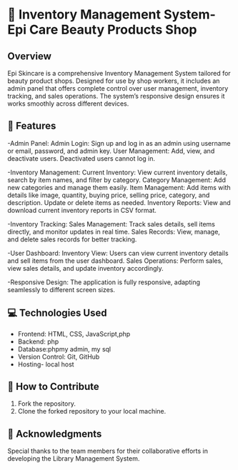 # 💄 Inventory Management System-Epi Care Beauty Products Shop

## Overview

Epi Skincare is a comprehensive Inventory Management System tailored for beauty product shops. Designed for use by shop workers, it includes an admin panel that offers complete control over user management, inventory tracking, and sales operations. The system’s responsive design ensures it works smoothly across different devices.

## 🚀 Features

-Admin Panel:
 Admin Login: Sign up and log in as an admin using username or email, password, and admin key.
 User Management: Add, view, and deactivate users. Deactivated users cannot log in.

-Inventory Management:
 Current Inventory: View current inventory details, search by item names, and filter by category.
 Category Management: Add new categories and manage them easily.
 Item Management: Add items with details like image, quantity, buying price, selling price, category, and description. Update or delete items as needed.
 Inventory Reports: View and download current inventory reports in CSV format.

-Inventory Tracking:
 Sales Management: Track sales details, sell items directly, and monitor updates in real time.
 Sales Records: View, manage, and delete sales records for better tracking.

-User Dashboard:
 Inventory View: Users can view current inventory details and sell items from the user dashboard.
 Sales Operations: Perform sales, view sales details, and update inventory accordingly.

-Responsive Design:
 The application is fully responsive, adapting seamlessly to different screen sizes.

## 💻 Technologies Used

- Frontend: HTML, CSS, JavaScript,php
- Backend: php
- Database:phpmy admin, my sql
- Version Control: Git, GitHub
- Hosting- local host

 ## 🤝 How to Contribute

1. Fork the repository.
2. Clone the forked repository to your local machine.

## 🙏 Acknowledgments

Special thanks to the team members for their collaborative efforts in developing the Library Management System.


 
